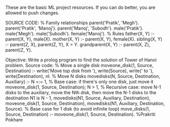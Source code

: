 These are the basic ML project resources. If you can do better, you are allowed to push changes.


SOURCE CODE:
% Family relationships
parent('Pratik', 'Megh').
parent('Pratik', 'Manoj').
parent('Manoj', 'Subodh').
male('Pratik'). male('Megh'). male('Subodh').
female('Manoj').
% Rules
father(X, Y) :- parent(X, Y), male(X).
mother(X, Y) :- parent(X, Y), female(X).
sibling(X, Y) :- parent(Z, X), parent(Z, Y), X \= Y.
grandparent(X, Y) :- parent(X, Z), parent(Z, Y).




Objective: Write a prolog program to find the solution of Tower of Hanoi problem.
Source code:
% Move a single disk
moveone_disk(1, Source, Destination) :-
 write('Move top disk from '), 
 write(Source), write(' to '), write(Destination), nl.
% Move N disks
movedisks(N, Source, Destination, Auxiliary) :-
 N =:= 1, % Base case: if there's only one disk, just move it
 moveone_disk(1, Source, Destination);
 N > 1, % Recursive case: move N-1 disks to the auxiliary, move the Nth disk, then 
move the N-1 disks to the destination
 N1 is N - 1, 
 movedisks(N1, Source, Auxiliary, Destination), 
 moveone_disk(1, Source, Destination), 
 movedisks(N1, Auxiliary, Destination, Source).
% Base case for 1 disk (to avoid infinite loop)
move_disks(1, Source, Destination) :-
 moveone_disk(1, Source, Destination).
%Prakriti Pokhare


